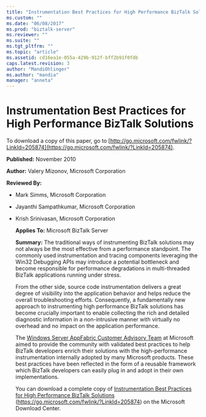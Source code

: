 ```yaml
---
title: "Instrumentation Best Practices for High Performance BizTalk Solutions | Microsoft Docs"
ms.custom: ""
ms.date: "06/08/2017"
ms.prod: "biztalk-server"
ms.reviewer: ""
ms.suite: ""
ms.tgt_pltfrm: ""
ms.topic: "article"
ms.assetid: cd16ea1e-055a-429b-912f-bff2b91f0fdb
caps.latest.revision: 3
author: "MandiOhlinger"
ms.author: "mandia"
manager: "anneta"
---
```

# Instrumentation Best Practices for High Performance BizTalk Solutions
To download a copy of this paper, go to [http://go.microsoft.com/fwlink/?LinkId=205874](https://go.microsoft.com/fwlink/?LinkId=205874).

 **Published:** November 2010

 **Author:** Valery Mizonov, Microsoft Corporation

 **Reviewed By:**

- Mark Simms, Microsoft Corporation

- Jayanthi Sampathkumar, Microsoft Corporation

- Krish Srinivasan, Microsoft Corporation

  **Applies To:** Microsoft BizTalk Server

  **Summary:** The traditional ways of instrumenting BizTalk solutions may not always be the most effective from a performance standpoint. The commonly used instrumentation and tracing components leveraging the Win32 Debugging APIs may introduce a potential bottleneck and become responsible for performance degradations in multi-threaded BizTalk applications running under stress.

  From the other side, source code instrumentation delivers a great degree of visibility into the application behavior and helps reduce the overall troubleshooting efforts. Consequently, a fundamentally new approach to instrumenting high performance BizTalk solutions has become crucially important to enable collecting the rich and detailed diagnostic information in a non-intrusive manner with virtually no overhead and no impact on the application performance.

  The [Windows Server AppFabric Customer Advisory Team](https://blogs.msdn.com/appfabriccat) at Microsoft aimed to provide the community with validated best practices to help BizTalk developers enrich their solutions with the high-performance instrumentation internally adopted by many Microsoft products. These best practices have been reflected in the form of a reusable framework which BizTalk developers can easily plug in and adopt in their own implementations.

  You can download a complete copy of [Instrumentation Best Practices for High Performance BizTalk Solutions](https://go.microsoft.com/fwlink/?LinkId=205874) (https://go.microsoft.com/fwlink/?LinkId=205874) on the Microsoft Download Center.